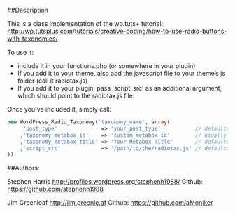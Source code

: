 ##Description

This is a class implementation of the wp.tuts+ tutorial: http://wp.tutsplus.com/tutorials/creative-coding/how-to-use-radio-buttons-with-taxonomies/

To use it:
- include it in your functions.php (or somewhere in your plugin)
- If you add it to your theme, also add the javascript file to your theme’s js folder (call it radiotax.js)
- If you add it to your plugin, pass 'script_src' as an additional argument, which should point to the radiotax.js file.

Once you've included it, simply call:

```php
new WordPress_Radio_Taxonomy('taxonomy_name', array(
     'post_type'              => 'your_post_type'           // defaults to 'post'
    ,'taxonomy_metabox_id'    => 'custom_metabox_id'        // usually not necessary to set
    ,'taxonomy_metabox_title' => 'Your Metabox Title'       // defaults to ucwords('taxonomy_name')
    ,'script_src'             => '/path/to/the/radiotax.js' // defaults to your theme's js directory
));
```

##Authors:

Stephen Harris http://profiles.wordpress.org/stephenh1988/
Github: https://github.com/stephenh1988

Jim Greenleaf http://jim.greenle.af
Github: https://github.com/aMoniker